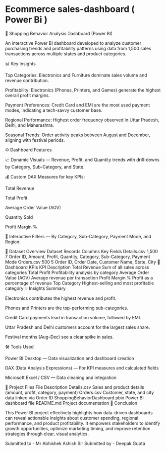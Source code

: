 # Ecommerce sales-dashboard ( Power Bi )
🧾 Shopping Behavior Analysis Dashboard (Power BI)

An interactive Power BI dashboard developed to analyze customer purchasing trends and profitability patterns using data from 1,500 sales transactions across multiple states and product categories.

📊 Key Insights

Top Categories: Electronics and Furniture dominate sales volume and revenue contribution.

Profitability: Electronics (Phones, Printers, and Games) generate the highest overall profit margins.

Payment Preferences: Credit Card and EMI are the most used payment modes, indicating a tech-savvy customer base.

Regional Performance: Highest order frequency observed in Uttar Pradesh, Delhi, and Maharashtra.

Seasonal Trends: Order activity peaks between August and December, aligning with festival periods.

⚙️ Dashboard Features

📈 Dynamic Visuals — Revenue, Profit, and Quantity trends with drill-downs by Category, Sub-Category, and State.

💰 Custom DAX Measures for key KPIs:

Total Revenue

Total Profit

Average Order Value (AOV)

Quantity Sold

Profit Margin %

🎨 Interactive Filters — By Category, Sub-Category, Payment Mode, and Region.

🧮 Dataset Overview
Dataset	Records	Columns	Key Fields
Details.csv	1,500	7	Order ID, Amount, Profit, Quantity, Category, Sub-Category, Payment Mode
Orders.csv	500	5	Order ID, Order Date, Customer Name, State, City
🚀 Dashboard KPIs
KPI	Description
Total Revenue	Sum of all sales across categories
Total Profit	Profitability analysis by category
Average Order Value (AOV)	Average revenue per transaction
Profit Margin %	Profit as a percentage of revenue
Top Category	Highest-selling and most profitable category
💡 Insights Summary

Electronics contributes the highest revenue and profit.

Phones and Printers are the top-performing sub-categories.

Credit Card payments lead in transaction volume, followed by EMI.

Uttar Pradesh and Delhi customers account for the largest sales share.

Festival months (Aug–Dec) see a clear spike in sales.

🛠️ Tools Used

Power BI Desktop — Data visualization and dashboard creation

DAX (Data Analysis Expressions) — For KPI measures and calculated fields

Microsoft Excel / CSV — Data cleaning and integration

📂 Project Files
File	Description
Details.csv	Sales and product details (amount, profit, category, payment)
Orders.csv	Customer, state, and city data linked via Order ID
ShoppingBehaviorDashboard.pbix	Power BI dashboard file
README.md	Project documentation
🧠 Conclusion

This Power BI project effectively highlights how data-driven dashboards can reveal actionable insights about customer spending, regional performance, and product profitability.
It empowers stakeholders to identify growth opportunities, optimize marketing timing, and improve retention strategies through clear, visual analytics.

Submitted to - Mr Abhishek Ashish Sir 
Submitted by - Deepak Gupta
